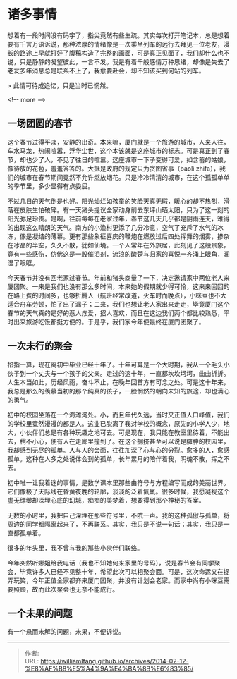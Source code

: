 # 诸多事情


想着有一段时间没有码字了，指尖竟然有些生疏。其实每次打开笔记本，总是想着要有千言万语诉说，那种浓厚的情绪像是一次乘坐列车的远行去拜见一位老友，漫长的路途上早就打好了腹稿构造了完整的画面，可是真正见面了，我们却什么也不说，只是静静的凝望彼此，一言不发。我是有着千般感情万种思绪，却像是失去了老友多年消息总是联系不上了，我愈要赴会，却不知该买到何站的列车。
 
&gt; 此情可待成追忆，只是当时已惘然。

&lt;!-- more --&gt;
 
## 一场团圆的春节
 
这个春节过得平淡，安静的出奇。本来嘛，厦门就是一个旅游的城市，人来人往，车水马龙，热闹喧嚣，浮华尘世，这个本该就是这座城市的标志。可是真正到了春节，却也少了人，不见了往日的喧嚣。这座城市一下子变得可爱，如含蓄的姑娘，像待放的花苞，羞羞答答的。大抵是政府的规定只为贪图省事（baoli zhifa），我们的城市在春节期间竟然不允许燃放烟花。只是冷冷清清的城市，在这个孤孤单单的季节里，多少显得有点委屈。
 
不过几日的天气倒是也好。阳光灿烂如孩童的笑脸天真无瑕，暖心的却不热烈，滑落在皮肤生怕破碎。有一天猪头提议全家动身前去东坪山晒太阳，只为了这一刻的阳光弥足珍贵。是啊，往前每每在老家过年，春节这几天几乎都是阴雨连天，难得的出现这么晴朗的天气。南方的小渔村更添了几分冷意，空气了充斥了水气的冰冻，像是凝结的薄幕。更有那些象征喜庆的鞭炮在燃放过后四处挥舞的烟雾，掺杂在冰晶的半空，久久不散，犹如仙境。一个人常年在外旅居，此刻见了这般景象，竟有一些感伤，仿佛这是一股催泪剂，流浪的酸楚与归家的喜悦一齐涌上眼角，润湿了眼眶。
 
今天春节并没有回老家过春节。年前和猪头商量了一下，决定邀请家中两位老人来厦团聚。一来是我们也没有那么多时间，本来她的假期就少得可怜，这来来回回的在路上费的时间多，也够折腾人（航班经常改道，火车时而晚点），小咪豆也不大适合舟车劳顿，怕了出了漏子；二来，我们也想让老人家出来走走，毕竟厦门这个春节的天气真的是好的惹人疼爱，招人喜欢，而且在这边我们两个都比较熟悉，平时出来旅游吃饭都挺方便的。于是乎，我们家今年便最终在厦门团聚了。
 
## 一次未行的聚会
 
掐指一算，现在离初中毕业已经十年了。十年可算是一个大时期，我从一个毛头小伙子到一个丈夫与一个孩子的父亲。走过的这十年，一直都坎坎坷坷，曲曲折折。人生本当如此，历经风雨，奋斗不止，在晚年回首方有可念之处。可是这十年来，我总是那么的羡慕当初的那个纯真的孩子，一脸惘然的朝向未知的旅途，却也满心的勇气。
 
初中的校园坐落在一个海滩湾处。小，而且年代久远，当时又正值人口峰值，我们的学校里竟然漫漫的都是人。这业已脱离了我对学校的概念，原先的小学人少，地大，小伙伴们总是有各种玩趣之地可去。可是现在，我只能在教室里待着，不能出去，稍不小心，便有人在走廊里撞到了。在这个拥挤甚至可以说是臃肿的校园里，我却感到无尽的孤单。人与人的会面，往往加深了心与心的分裂。愈多的人，愈感孤单。这种在人多之处说体会到的孤单，长年累月的陪伴着我，阴魂不散，挥之不去。
 
初中唯一让我着迷的事情，是数学课本里那些由符号与方程编写而成的美丽世界。它们像极了天际线在昏黄夜晚的轮廓，淡淡的泛着氤氲。很多时候，我愿凝视这个虚无缥缈却深埋心底的幻城，痴痴的美梦着，想要得到那个神秘的答案。
 
无数的小时里，我把自己深埋在那些符号里，不吭一声。我的这种孤傲与孤单，将周边的同学都隔离起来了，不再联系。其实，我只是不说一句话；其实，我只是一直都孤单着。
 
很多的年头里，我不曾与我的那些小伙伴们联络。
 
今年突然听娜姐给我电话（我也不知她何来家里的号码），说是春节会有同学聚会，毕竟许多人已经不见整十年，希望此次可以相聚会面。可是，这次命运又在捉弄玩笑，今年正值全家都齐来厦门团聚，并没有计划会老家。而家中尚有小咪豆需要照顾，故而此次聚会也无奈不能成行。
 
## 一个未果的问题
 
有一个悬而未解的问题，未果，不便诉说。




---

> 作者:   
> URL: https://williamlfang.github.io/archives/2014-02-12-%E8%AF%B8%E5%A4%9A%E4%BA%8B%E6%83%85/  

